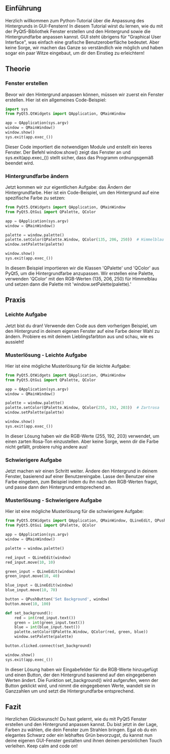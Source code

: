 ## Einführung
Herzlich willkommen zum Python-Tutorial über die Anpassung des Hintergrunds in GUI-Fenstern! In diesem Tutorial wirst du lernen, wie du mit der PyQt5-Bibliothek Fenster erstellen und den Hintergrund sowie die Hintergrundfarbe anpassen kannst. GUI steht übrigens für "Graphical User Interface", was einfach eine grafische Benutzeroberfläche bedeutet. Aber keine Sorge, wir machen das Ganze so verständlich wie möglich und haben sogar ein paar Witze eingebaut, um dir den Einstieg zu erleichtern!

## Theorie
### Fenster erstellen

Bevor wir den Hintergrund anpassen können, müssen wir zuerst ein Fenster erstellen. Hier ist ein allgemeines Code-Beispiel:

```python
import sys
from PyQt5.QtWidgets import QApplication, QMainWindow

app = QApplication(sys.argv)
window = QMainWindow()
window.show()
sys.exit(app.exec_())
```
Dieser Code importiert die notwendigen Module und erstellt ein leeres Fenster. Der Befehl window.show() zeigt das Fenster an und sys.exit(app.exec_()) stellt sicher, dass das Programm ordnungsgemäß beendet wird.

### Hintergrundfarbe ändern
Jetzt kommen wir zur eigentlichen Aufgabe: das Ändern der Hintergrundfarbe. Hier ist ein Code-Beispiel, um den Hintergrund auf eine spezifische Farbe zu setzen:

```python
from PyQt5.QtWidgets import QApplication, QMainWindow
from PyQt5.QtGui import QPalette, QColor

app = QApplication(sys.argv)
window = QMainWindow()

palette = window.palette()
palette.setColor(QPalette.Window, QColor(135, 206, 250))  # Himmelblau
window.setPalette(palette)

window.show()
sys.exit(app.exec_())
```
In diesem Beispiel importieren wir die Klassen 'QPalette' und 'QColor' aus PyQt5, um die Hintergrundfarbe anzupassen. Wir erstellen eine Palette, verwenden 'QColor' mit den RGB-Werten (135, 206, 250) für Himmelblau und setzen dann die Palette mit 'window.setPalette(palette).'

## Praxis
### Leichte Aufgabe
Jetzt bist du dran! Verwende den Code aus dem vorherigen Beispiel, um den Hintergrund in deinem eigenen Fenster auf eine Farbe deiner Wahl zu ändern. Probiere es mit deinem Lieblingsfarbton aus und schau, wie es aussieht!

### Musterlösung - Leichte Aufgabe
Hier ist eine mögliche Musterlösung für die leichte Aufgabe:

```python
from PyQt5.QtWidgets import QApplication, QMainWindow
from PyQt5.QtGui import QPalette, QColor

app = QApplication(sys.argv)
window = QMainWindow()

palette = window.palette()
palette.setColor(QPalette.Window, QColor(255, 192, 203))  # Zartrosa
window.setPalette(palette)

window.show()
sys.exit(app.exec_())
```
In dieser Lösung haben wir die RGB-Werte (255, 192, 203) verwendet, um einen zarten Rosa-Ton einzustellen. Aber keine Sorge, wenn dir die Farbe nicht gefällt, probiere ruhig andere aus!

### Schwierigere Aufgabe
Jetzt machen wir einen Schritt weiter. Ändere den Hintergrund in deinem Fenster, basierend auf einer Benutzereingabe. Lasse den Benutzer eine Farbe eingeben, zum Beispiel indem du ihn nach den RGB-Werten fragst, und passe dann den Hintergrund entsprechend an.

### Musterlösung - Schwierigere Aufgabe
Hier ist eine mögliche Musterlösung für die schwierigere Aufgabe:

```python
from PyQt5.QtWidgets import QApplication, QMainWindow, QLineEdit, QPushButton
from PyQt5.QtGui import QPalette, QColor

app = QApplication(sys.argv)
window = QMainWindow()

palette = window.palette()

red_input = QLineEdit(window)
red_input.move(10, 10)

green_input = QLineEdit(window)
green_input.move(10, 40)

blue_input = QLineEdit(window)
blue_input.move(10, 70)

button = QPushButton('Set Background', window)
button.move(10, 100)

def set_background():
    red = int(red_input.text())
    green = int(green_input.text())
    blue = int(blue_input.text())
    palette.setColor(QPalette.Window, QColor(red, green, blue))
    window.setPalette(palette)

button.clicked.connect(set_background)

window.show()
sys.exit(app.exec_())
```
In dieser Lösung haben wir Eingabefelder für die RGB-Werte hinzugefügt und einen Button, der den Hintergrund basierend auf den eingegebenen Werten ändert. Die Funktion set_background() wird aufgerufen, wenn der Button geklickt wird, und nimmt die eingegebenen Werte, wandelt sie in Ganzzahlen um und setzt die Hintergrundfarbe entsprechend.

## Fazit
Herzlichen Glückwunsch! Du hast gelernt, wie du mit PyQt5 Fenster erstellen und den Hintergrund anpassen kannst. Du bist jetzt in der Lage, Farben zu wählen, die dein Fenster zum Strahlen bringen. Egal ob du ein elegantes Schwarz oder ein lebhaftes Grün bevorzugst, du kannst nun deine eigenen GUI-Fenster gestalten und ihnen deinen persönlichen Touch verleihen. Keep calm and code on!
